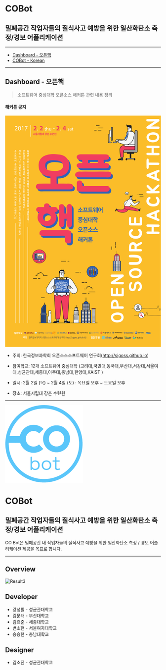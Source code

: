 ﻿# COBot <br/>
## 밀폐공간 작업자들의 질식사고 예방을 위한 일산화탄소 측정/경보 어플리케이션 <br/>

----

<!-- TOC depthFrom:1 depthTo:1 withLinks:1 updateOnSave:1 orderedList:0 -->

- [Dashboard - 오픈핵](#dashboard)
- [COBot - Korean](#cobot-korean)

<!-- /TOC -->

----

## <a name="dashboard">Dashboard - 오픈핵

> 소프트웨어 중심대학 오픈소스 해커톤 관련 내용 정리

#### 해커톤 공지

![Result1](./assets/img/oss_hack_poster.png)

* 주최: 한국정보과학회 오픈소스소프트웨어 연구회(http://sigoss.github.io)

* 참여학교: 12개 소프트웨어 중심대학 (고려대,국민대,동국대,부산대,서강대,서울여대,성균관대,세종대,아주대,충남대,한양대,KAIST )

* 일시: 2월 2일 (목) ~ 2월 4일 (토) : 목요일 오후 ~ 토요일 오후

* 장소: 서울시립대 강촌 수련원

---

![Result2](./assets/img/logo.png)
# <a name="cobot-korean">COBot <br/>
## 밀폐공간 작업자들의 질식사고 예방을 위한 일산화탄소 측정/경보 어플리케이션

CO Bot은 밀폐공간 내 작업자들의 질식사고 예방을 위한 일산화탄소 측정 / 경보 어플리케이션 제공을 목표로 합니다.

----
## Overview

![Result3](./assets/img/OpenHackArc.png)

## Developer
 * 강성필 - 성균관대학교
 * 김문태 - 부산대학교
 * 김효준 - 세종대학교
 * 변소현 - 서울여자대학교
 * 송승현 - 충남대학교
 
## Designer
 * 김소진 - 성균관대학교
